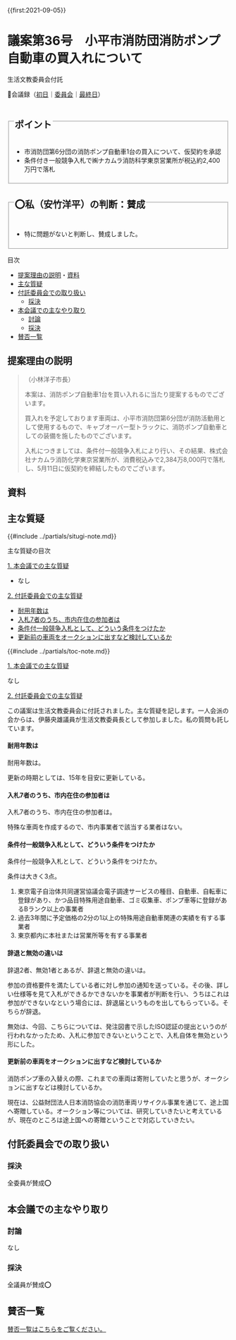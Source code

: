{{first:2021-09-05}}

# 議案第36号　小平市消防団消防ポンプ自動車の買入れについて

<i class="fa fa-gavel" aria-hidden="true"></i> 生活文教委員会付託

<p id="read-kaigiroku">📄会議録（<a href="https://ssp.kaigiroku.net/tenant/kodaira/SpMinuteView.html?council_id=1225&schedule_id=2&minute_id=242&is_search=true">初日</a>｜<a href="https://ssp.kaigiroku.net/tenant/kodaira/SpMinuteView.html?council_id=1217&schedule_id=2&minute_id=49&is_search=true">委員会</a>｜<a href="https://ssp.kaigiroku.net/tenant/kodaira/SpMinuteView.html?council_id=1225&schedule_id=6&minute_id=28&is_search=true">最終日</a>）</p>

<fieldset class="pnt">
  <legend><h2>ポイント</h2></legend>

- 市消防団第6分団の消防ポンプ自動車1台の買入について、仮契約を承認
- 条件付き一般競争入札で㈱ナカムラ消防科学東京営業所が税込約2,400万円で落札

</fieldset>

<fieldset class="sanpi">
  <legend><h2>⭕️私（安竹洋平）の判断：賛成</h2></legend>

- 特に問題がないと判断し、賛成しました。

</fieldset>

<div class="toc">

目次

- [提案理由の説明](#提案理由の説明)・[資料](#資料)
- [主な質疑](#主な質疑)
- [付託委員会での取り扱い](#付託委員会での取り扱い)
  - [採決](#採決)
- [本会議での主なやり取り](#本会議での主なやり取り)
  - [討論](#討論)
  - [採決](#採決-1)
- [賛否一覧](#賛否一覧)

</div>

## 提案理由の説明

>（小林洋子市長）
>
> 本案は、消防ポンプ自動車1台を買い入れるに当たり提案するものでございます。
>
> 買入れを予定しております車両は、小平市消防団第6分団が消防活動用として使用するもので、キャブオーバー型トラックに、消防ポンプ自動車としての装備を施したものでございます。
>
> 入札につきましては、条件付一般競争入札により行い、その結果、株式会社ナカムラ消防化学東京営業所が、消費税込みで2,384万8,000円で落札し、5月11日に仮契約を締結したものでございます。

## 資料

<div class="ippan-situgi">

## 主な質疑
{{#include ../partials/situgi-note.md}}


<div class="toc">

主な質疑の目次

[1. 本会議での主な質疑](#1-本会議での主な質疑)

- なし

[2. 付託委員会での主な質疑](#2-付託委員会での主な質疑)

- [耐用年数は](#耐用年数は)
- [入札7者のうち、市内在住の参加者は](#入札7者のうち市内在住の参加者は)
- [条件付一般競争入札として、どういう条件をつけたか](#条件付一般競争入札としてどういう条件をつけたか)
- [更新前の車両をオークションに出すなど検討しているか](#更新前の車両をオークションに出すなど検討しているか)

{{#include ../partials/toc-note.md}}

</div>

<div class="situgi-heading" id="1-本会議での主な質疑"><a class="header" href="#1-本会議での主な質疑">1. 本会議での主な質疑</a></div>

なし

<div class="situgi-heading" id="2-付託委員会での主な質疑"><a class="header" href="#2-付託委員会での主な質疑">2. 付託委員会での主な質疑</a></div>

この議案は生活文教委員会に付託されました。主な質疑を記します。一人会派の会からは、伊藤央雄議員が生活文教委員長として参加しました。私の質問も託しています。

#### 耐用年数は

<div class="bln bleft" data-speaker="他会派の議員">

耐用年数は。

</div>

<div class="bln bright" data-speaker="防災危機管理課長（関口）">

更新の時期としては、15年を目安に更新している。

</div>

#### 入札7者のうち、市内在住の参加者は

<div class="bln bleft" data-speaker="他会派の議員">

入札7者のうち、市内在住の参加者は。

</div>

<div class="bln bright" data-speaker="契約検査課長（細谷）">

特殊な車両を作成するので、市内事業者で該当する業者はない。

</div>

#### 条件付一般競争入札として、どういう条件をつけたか

<div class="bln bleft" data-speaker="他会派の議員">

条件付一般競争入札として、どういう条件をつけたか。

</div>

<div class="bln bright" data-speaker="契約検査課長（細谷）">

条件は大きく3点。
1. 東京電子自治体共同運営協議会電子調達サービスの種目、自動車、自転車に登録があり、かつ品目特殊用途自動車、ゴミ収集車、ポンプ車等に登録があるBランク以上の事業者
1. 過去3年間に予定価格の2分の1以上の特殊用途自動車関連の実績を有する事業者
1. 東京都内に本社または営業所等を有する事業者

</div>

#### 辞退と無効の違いは

<div class="bln bleft" data-speaker="他会派の議員">

辞退2者、無効1者とあるが、辞退と無効の違いは。

</div>

<div class="bln bright" data-speaker="契約検査課長（細谷）">

参加の資格要件を満たしている者に対し参加の通知を送っている。その後、詳しい仕様等を見て入札ができるかできないかを事業者が判断を行い、うちはこれは参加ができないなという場合には、辞退届というものを出してもらっている。そちらが辞退。

</div>

<div class="bln bright" data-speaker="契約検査課長（細谷）">

無効は、今回、こちらについては、発注図書で示したISO認証の提出というのが行われなかったため、入札に参加できないということで、入札自体を無効という形にした。

</div>

#### 更新前の車両をオークションに出すなど検討しているか

<div class="bln bleft" data-speaker="他会派の議員">

消防ポンプ車の入替えの際、これまでの車両は寄附していたと思うが、オークションに出すなどは検討しているか。

</div>

<div class="bln bright" data-speaker="防災危機管理課長（関口）">

現在は、公益財団法人日本消防協会の消防車両リサイクル事業を通じて、途上国へ寄贈している。オークション等については、研究していきたいと考えているが、現在のところは途上国への寄贈ということで対応していきたい。

</div>

</div>

## 付託委員会での取り扱い
### 採決
全委員が賛成⭕️

## 本会議での主なやり取り
### 討論
なし

### 採決
全議員が賛成⭕️

## 賛否一覧
[賛否一覧はこちらをご覧ください。](./index.md#賛否)

